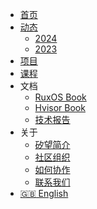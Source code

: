 - [首页](/)
- [动态](/news/)
  - [2024](/news/news.md)
  - [2023](/news/2023.md)
- [项目](/projects.md)
- [课程](/courses.md)
- 文档
  - [RuxOS Book](https://ruxos.syswonder.org)
  - [Hvisor Book](https://hvisor.syswonder.org)
  - [技术报告](https://report.syswonder.org)
- 关于
  - [矽望简介](/intro.md)
  - [社区组织](/community.md)
  - [如何协作](/contrib.md)
  - [联系我们](/contact.md)
- [:uk: English](/en/)

